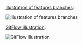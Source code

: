 [Illustration of features branches](https://the-turing-way.netlify.app/reproducible-research/vcs/vcs-git-branches.html):

![Illustration of features branches](https://the-turing-way.netlify.app/_images/sub-branch.png)

[GitFlow illustration](https://nvie.com/posts/a-successful-git-branching-model/):

![GitFlow illustration](https://nvie.com/img/git-model@2x.png)
